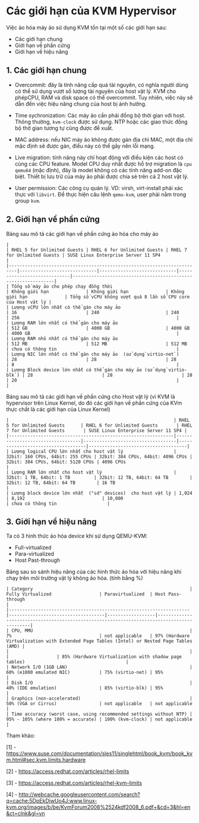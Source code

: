 ﻿# Các giới hạn của KVM Hypervisor

Việc ảo hóa máy ảo sử dụng KVM tồn tại một số các giới hạn sau:
- Các giới hạn chung
- Giới hạn về phần cứng
- Giới hạn về hiệu năng

## 1. Các giới hạn chung
 - Overcommit: đây là tính năng cấp quá tài nguyên, có nghĩa người dùng có thể sử dụng vượt số lượng tài nguyên của host vật lý. KVM cho phépCPU, RAM và disk space có thể overcommit. Tuy nhiên, việc này sẽ dẫn đến việc hiệu năng chung của host bị ảnh hưởng.

 - Time sychronization: Các máy ảo cần phải đồng bộ thời gian với host. Thông thường, `kvm-clock` được sử dụng. NTP hoặc các giao thức đồng bộ thờ gian tương tự cũng được đề xuất.

 - MAC address: nếu NIC máy ảo không được gán địa chỉ MAC, một địa chỉ mặc định sẽ được gán, điều này có thể gây nên lỗi mạng.

 - Live migration: tính năng này chỉ hoạt động với điều kiện các host có cùng các CPU feature. Model CPU duy nhất được hỗ trợ migration là `cpu qemu64` (mặc định), đây là model không có các tính năng add-on đặc biệt. Thiết bị lưu trữ của máy ảo phải được chia sẻ trên cả 2 host vật lý.

 - User permission: Các công cụ quản lý. VD: virsh, virt-install phải xác thực với `libvirt`. Để thực hiện câu lệnh `qemu-kvm`, user phải nằm trong group `kvm`.

## 2. Giới hạn về phần cứng 
Bảng sau mô tả các giới hạn về phần cứng ảo hóa cho máy ảo


```
|                                                                         | RHEL 5 for Unlimited Guests | RHEL 6 for Unlimited Guests | RHEL 7 for Unlimited Guests | SUSE Linux Enterprise Server 11 SP4                           |
|-------------------------------------------------------------------------|-----------------------------|-----------------------------|-----------------------------|---------------------------------------------------------------|
| Tổng số máy ảo cho phép chạy đồng thời                                  | Không giới hạn              | Không giới hạn              | Không giới hạn              | Tổng số vCPU không vượt quá 8 lần số CPU core của Host vật lý |
| Lượng vCPU lớn nhất có thể gán cho máy ảo                               | 16                          | 240                         | 240                         | 256                                                           |
| Lượng RAM lớn nhất có thể gán cho máy ảo                                | 512 GB                      | 4000 GB                     | 4000 GB                     | 4000 GB                                                       |
| Lượng RAM nhỏ nhất có thể gán cho máy ảo                                | 512 MB                      | 512 MB                      | 512 MB                      | chưa có thông tin                                             |
| Lượng NIC lớn nhất có thể gán cho máy ảo  (sử dụng`virtio-net`)         | 28                          | 28                          | 28                          | 8                                                             |
| Lượng Block device lớn nhất có thể gán cho máy ảo (sử dụng`virtio-blk`) | 28                          | 28                          | 28                          | 20                                                            |             |
```

Bảng sau mô tả các giới hạn về phần cứng cho Host vật lý (vì KVM là hypervisor trên Linux Kernel, do đó các giới hạn về phần cứng của KVm thực chất là các giới hạn của Linux Kernel)

```
|                                                              | RHEL 5 for Unlimited Guests      | RHEL 6 for Unlimited Guests       | RHEL 7 for Unlimited Guests       | SUSE Linux Enterprise Server 11 SP4 |
|--------------------------------------------------------------|----------------------------------|-----------------------------------|-----------------------------------|-------------------------------------|
| Lượng logical CPU lớn nhất cho host vật lý                   | 32bit: 160 CPUs, 64bit: 255 CPUs | 32bit: 384 CPUs, 64bit: 4096 CPUs | 32bit: 384 CPUs, 64bit: 5120 CPUs | 4096 CPUs                           |
| Lượng RAM lớn nhất cho host vật lý                           | 32bit: 1 TB, 64bit: 1 TB         | 32bit: 12 TB, 64bit: 64 TB        | 32bit: 12 TB, 64bit: 64 TB        | 16 TB                               |
| Lượng block device lớn nhất  ("sd" devices)  cho host vật lý | 1,024                            | 8,192                             | 10,000                            | chưa có thông tin                   |
```

## 3. Giới hạn về hiệu năng

Ta có 3 hình thức ảo hóa device khi sử dụng QEMU-KVM:
 - Full-virtualized
 - Para-virtualized
 - Host Past-through

Bảng sau so sánh hiệu năng của các hình thức ảo hóa với hiệu năng khi chạy trên môi trường vật lý không ảo hóa. (tính bằng %)

```
| Category                                                           | Fully Virtualized                  | Paravirtualized  | Host Pass-through                                                                          |
|--------------------------------------------------------------------|------------------------------------|------------------|--------------------------------------------------------------------------------------------|
| CPU, MMU                                                           | 7%                                 | not applicable   | 97% (Hardware Virtualization with Extended Page Tables (Intel) or Nested Page Tables (AMD) |
|                                                                    |                                    |                  | 85% (Hardware Virtualization with shadow page tables)                                      |
| Network I/O (1GB LAN)                                              | 60% (e1000 emulated NIC)           | 75% (virtio-net) | 95%                                                                                        |
| Disk I/O                                                           | 40% (IDE emulation)                | 85% (virtio-blk) | 95%                                                                                        |
| Graphics (non-accelerated)                                         | 50% (VGA or Cirrus)                | not applicable   | not applicable                                                                             |
| Time accuracy (worst case, using recommended settings without NTP) | 95% - 105% (where 100% = accurate) | 100% (kvm-clock) | not applicable                                                                             |
```

Tham khảo:

[1] - https://www.suse.com/documentation/sles11/singlehtml/book_kvm/book_kvm.html#sec.kvm.limits.hardware

[2] - https://access.redhat.com/articles/rhel-limits

[3] - https://access.redhat.com/articles/rhel-kvm-limits

[4] - http://webcache.googleusercontent.com/search?q=cache:5DpEkDjwUo4J:www.linux-kvm.org/images/b/be/KvmForum2008%2524kdf2008_6.pdf+&cd=3&hl=en&ct=clnk&gl=vn